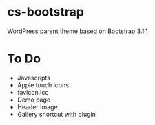 cs-bootstrap
============

WordPress parent theme based on Bootstrap 3.1.1

To Do
=====

- Javascripts
- Apple touch icons
- favicon.ico
- Demo page
- Header Image
- Gallery shortcut with plugin